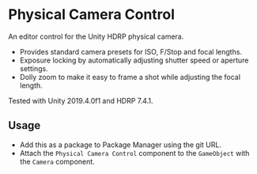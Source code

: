 # Physical Camera Control

An editor control for the Unity HDRP physical camera. 

 * Provides standard camera presets for ISO, F/Stop and focal lengths.
 * Exposure locking by automatically adjusting shutter speed or aperture settings.
 * Dolly zoom to make it easy to frame a shot while adjusting the focal length.  

Tested with Unity 2019.4.0f1 and HDRP 7.4.1.

## Usage
* Add this as a package to Package Manager using the git URL.
* Attach the `Physical Camera Control` component to the `GameObject` with the `Camera` component.
